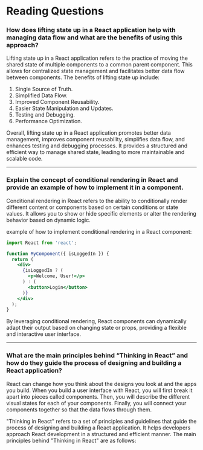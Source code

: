 # Reading Questions

### How does lifting state up in a React application help with managing data flow and what are the benefits of using this approach?

Lifting state up in a React application refers to the practice of moving the shared state of multiple components to a common parent component. This allows for centralized state management and facilitates better data flow between components. The benefits of lifting state up include:

1. Single Source of Truth.
2. Simplified Data Flow.
3. Improved Component Reusability.
4. Easier State Manipulation and Updates.
5. Testing and Debugging.
6. Performance Optimization.

Overall, lifting state up in a React application promotes better data management, improves component reusability, simplifies data flow, and enhances testing and debugging processes. It provides a structured and efficient way to manage shared state, leading to more maintainable and scalable code.

---

### Explain the concept of conditional rendering in React and provide an example of how to implement it in a component.

Conditional rendering in React refers to the ability to conditionally render different content or components based on certain conditions or state values. It allows you to show or hide specific elements or alter the rendering behavior based on dynamic logic.

example of how to implement conditional rendering in a React component:

```jsx
import React from 'react';

function MyComponent({ isLoggedIn }) {
  return (
    <div>
      {isLoggedIn ? (
        <p>Welcome, User!</p>
      ) : (
        <button>Login</button>
      )}
    </div>
  );
}
```

By leveraging conditional rendering, React components can dynamically adapt their output based on changing state or props, providing a flexible and interactive user interface.

---

### What are the main principles behind “Thinking in React” and how do they guide the process of designing and building a React application?

React can change how you think about the designs you look at and the apps you build. When you build a user interface with React, you will first break it apart into pieces called components. Then, you will describe the different visual states for each of your components. Finally, you will connect your components together so that the data flows through them.

"Thinking in React" refers to a set of principles and guidelines that guide the process of designing and building a React application. It helps developers approach React development in a structured and efficient manner. The main principles behind "Thinking in React" are as follows:
